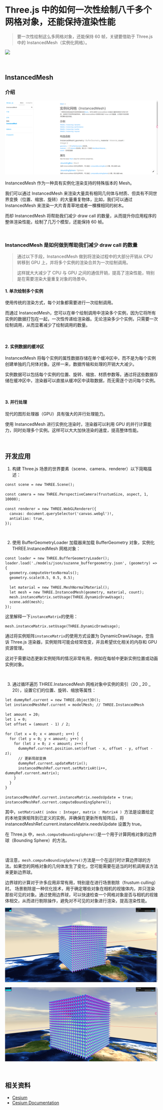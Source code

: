 # Three.js 中的如何一次性绘制八千多个网格对象，还能保持渲染性能

> 要一次性绘制这么多网格对象，还能保持 60 帧，关键要借助于 Three.js 中的 InstancedMesh（实例化网格）。

![](./InstancedMesh/1.gif)

<br />

## InstancedMesh

### 介绍

![](./InstancedMesh/1.png)

InstancedMesh 作为一种具有实例化渲染支持的特殊版本的 Mesh。

我们可以通过 InstancedMesh 来渲染大量具有相同几何体与材质、但具有不同世界变换（位置、缩放、旋转）的大量重复物体，比如，我们可以通过 InstancedMesh 来渲染一大片青青草地或者一棵棵相同的树木。

而却 InstancedMesh 将帮助我们减少 draw call 的数量，从而提升你应用程序的整体渲染性能，绘制了几万个模型，还能保持 60 帧。

<br />

### InstancedMesh 是如何做到帮助我们减少 draw call 的数量

> 通过以下手段，InstancedMesh 做到将渲染过程中的大部分开销从 CPU 转移到 GPU 上，并将多个实例的渲染合并为一次绘制调用。
>
> 这样就大大减少了 CPU 与 GPU 之间的通信开销，提高了渲染性能，特别是在需要渲染大量重复对象的场景中。

#### 1. 单次绘制多个实例

使用传统的渲染方式，每个对象都需要进行一次绘制调用。

而通过 InstancedMesh，您可以在单个绘制调用中渲染多个实例，因为它将所有实例的数据打包在一起，一次性传递给渲染器。无论渲染多少个实例，只需要一次绘制调用，从而显著减少了绘制调用的数量。

<br />

#### 2. 实例数据的缓冲区

InstancedMesh 将每个实例的属性数据存储在单个缓冲区中，而不是为每个实例创建单独的几何体对象。这样一来，数据传输和处理的开销大大减少。

实例数据可以包括每个实例的位置、旋转、缩放、材质参数等。通过将这些数据存储在缓冲区中，渲染器可以直接从缓冲区中读取数据，而无需逐个访问每个实例。

<br />

#### 3. 并行处理

现代的图形处理器（GPU）具有强大的并行处理能力。

使用 InstancedMesh 进行实例化渲染时，渲染器可以利用 GPU 的并行计算能力，同时处理多个实例。这样可以大大加快渲染的速度，提高整体性能。

<br />

## 开发应用

1. 构建 Three.js 场景的世界要素（scene、camera、renderer）以下简略描述：

```tsx
const scene = new THREE.Scene();

const camera = new THREE.PerspectiveCamera(frustumSize, aspect, 1, 10000);

const renderer = new THREE.WebGLRenderer({
  canvas: document.querySelector('canvas.webgl')!,
  antialias: true,
});
```

<br />

2. 使用 BufferGeometryLoader 加载器来加载 BufferGeometry 对象，实例化 THREE.InstancedMesh 网格对象：

```tsx
const loader = new THREE.BufferGeometryLoader();
loader.load('./models/json/suzanne_buffergeometry.json', (geometry) => {
  geometry.computeVertexNormals();
  geometry.scale(0.5, 0.5, 0.5);

  let material = new THREE.MeshNormalMaterial();
  let mesh = new THREE.InstancedMesh(geometry, material, count);
  mesh.instanceMatrix.setUsage(THREE.DynamicDrawUsage);
  scene.add(mesh);
});
```

这里解释一下`instanceMatrix`的使用：

```tsx
mesh.instanceMatrix.setUsage(THREE.DynamicDrawUsage);
```

通过将实例矩阵`instanceMatrix`的使用方式设置为 DynamicDrawUsage，您告诉 Three.js 渲染器，实例矩阵可能会经常改变，并且希望优化相关的内存和 GPU 资源管理。

这对于需要动态更新实例矩阵的情况非常有用，例如在每帧中更新实例位置或动画实例对象。

<br />

3. 通过循环遍历 THREE.InstancedMesh 网格对象中实例的索引（20 _ 20 _ 20），设置它们的位置、旋转、缩放等属性：

```tsx
let dummyRef.current = new THREE.Object3D();
let instancedMeshRef.current = modelMesh; // THREE.InstancedMesh

let amount = 20;
let i = 0;
let offset = (amount - 1) / 2;

for (let x = 0; x < amount; x++) {
  for (let y = 0; y < amount; y++) {
    for (let z = 0; z < amount; z++) {
      dummyRef.current.position.set(offset - x, offset - y, offset - z);
      // 更新局部变换
      dummyRef.current.updateMatrix();
      instancedMeshRef.current.setMatrixAt(i++, dummyRef.current.matrix);
    }
  }
}

instancedMeshRef.current.instanceMatrix.needsUpdate = true;
instancedMeshRef.current.computeBoundingSphere();
```

其中，`setMatrixAt( index : Integer, matrix : Matrix4 ) `方法是设置给定的本地变换矩阵到已定义的实例，并确保在更新所有矩阵后，将 instancedMeshRef.current.instanceMatrix.needsUpdate 设置为 true。

在 Three.js 中，`mesh.computeBoundingSphere()`是一个用于计算网格对象的边界球（Bounding Sphere）的方法。

<br />

请注意，`mesh.computeBoundingSphere()`方法是一个在运行时计算边界球的方法。如果您的网格对象的几何体发生了变化，您可能需要在适当的时机调用该方法来更新边界球。

边界球的计算对于许多应用非常有用，特别是在进行场景剔除（frustum culling）时。
场景剔除是一种优化技术，用于确定哪些对象在相机的视锥体内，并只渲染那些可见的对象。通过使用边界球，可以快速检查一个网格对象是否与相机的视锥体相交，从而进行剔除操作，避免对不可见的对象进行渲染，提高渲染性能。

![](./InstancedMesh/2.png)

![](./InstancedMesh/3.png)

<br />

## 相关资料

- [Cesium](https://cesium.com/)
- [Cesium Documentation](https://cesium.com/docs/)

